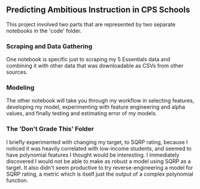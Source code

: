 ## Predicting Ambitious Instruction in CPS Schools

This project involved two parts that are represented by two separate notebooks in the 'code' folder.

### Scraping and Data Gathering
One notebook is specific just to scraping my 5 Essentials data and combining it with other data that was downloadable as CSVs from other sources.

### Modeling
The other notebook will take you through my workflow in selecting features, developing my model, experimenting with feature engineering and alpha values, and finally testing and estimating error of my models.


### The 'Don't Grade This' Folder
I briefly experimented with changing my target, to SQRP rating, because I noticed it was heavily correlated with low-income students, and seemed to have polynomial features I thought would be interesting. I immediately discovered I would not be able to make as robust a model using SQRP as a target. It also didn't seem productive to try reverse-engineering a model for SQRP rating, a metric which is itself just the output of a complex polynomial function.

